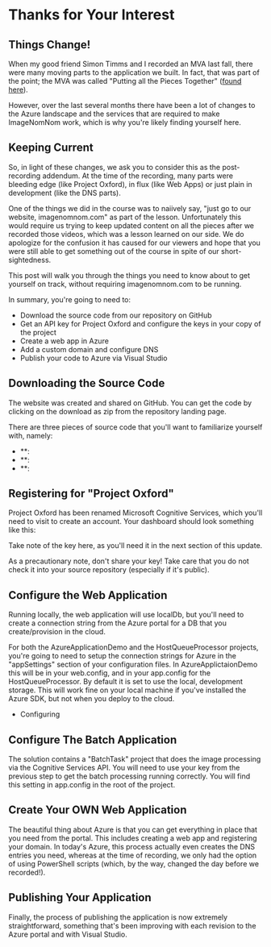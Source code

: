 # Thanks for Your Interest

## Things Change!
When my good friend Simon Timms and I recorded an MVA last fall, there were many moving parts 
to the application we built. In fact, that was part of the point; the MVA was called "Putting 
all the Pieces Together" ([found here](https://mva.microsoft.com/en-us/training-courses/applications-on-azure-putting-all-the-pieces-together-14429?l=oQMSTsv0B_8004819052)).

However, over the last several months there have been a lot of changes to the Azure landscape 
and the services that are required to make ImageNomNom work, which is why you're likely finding
yourself here. 

## Keeping Current
So, in light of these changes, we ask you to consider this as the post-recording addendum. At 
the time of the recording, many parts were bleeding edge (like Project Oxford), in flux (like 
Web Apps) or just plain in development (like the DNS parts).

One of the things we did in the course was to  naiively say, "just go to our website, 
imagenomnom.com" as part of the lesson. Unfortunately this would require us trying to keep 
updated content on all the pieces after we recorded those videos, which was a lesson learned 
on our side. We do apologize for the confusion it has caused for our viewers and hope that you 
were still able to get something out of the course in spite of our short-sightedness.

This post will walk you through the things you need to know about to get yourself on track, 
without requiring imagenomnom.com to be running.

In summary, you're going to need to:
 - Download the source code from our repository on GitHub
 - Get an API key for Project Oxford and configure the keys in your copy of the project
 - Create a web app in Azure
 - Add a custom domain and configure DNS
 - Publish your code to Azure via Visual Studio

## Downloading the Source Code
The website was created and shared on GitHub. You can get the code by clicking on the 
download as zip from the repository landing page.

There are three pieces of source code that you'll want to familiarize yourself with, namely:
 - **:
 - **:
 - **:

## Registering for "Project Oxford"
Project Oxford has been renamed Microsoft Cognitive Services, which you'll need to visit 
to create an account. Your dashboard should look something like this:

Take note of the key here, as you'll need it in the next section of this update.

As a precautionary note, don't share your key! Take care that you do not check it into your 
source repository (especially if it's public).

## Configure the Web Application
Running locally, the web application will use localDb, but you'll need to create a connection 
string from the Azure portal for a DB that you create/provision in the cloud.

For both the AzureApplicationDemo and the HostQueueProcessor projects, you're going to need to 
setup the connection strings for Azure in the "appSettings" section of your configuration files. 
In AzureApplictaionDemo this will be in your web.config, and in your app.config for the 
HostQueueProcessor. By default it is set to use the local, development storage. This will work fine on your local machine if you've installed the Azure SDK, but not when you deploy to the cloud. 
 - Configuring 

## Configure The Batch Application
The solution contains a "BatchTask" project that does the image processing via the Cognitive 
Services API. You will need to use your key from the previous step to get the batch processing 
running correctly. You will find this setting in app.config in the root of the project.

## Create Your OWN Web Application
The beautiful thing about Azure is that you can get everything in place that you need from the 
portal. This includes creating a web app and registering your domain. In today's Azure, this 
process actually even creates the DNS entries you need, whereas at the time of recording, we 
only had the option of using PowerShell scripts (which, by the way, changed the day before 
we recorded!). 

## Publishing Your Application
Finally, the process of publishing the application is now extremely straightforward, something 
that's been improving with each revision to the Azure portal and with Visual Studio.
